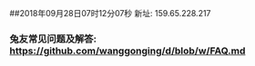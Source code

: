 ##2018年09月28日07时12分07秒 新址: 159.65.228.217
### 兔友常见问题及解答: https://github.com/wanggonging/d/blob/w/FAQ.md
